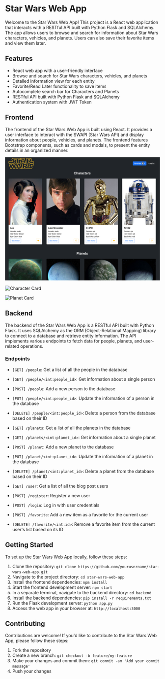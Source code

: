 # Star Wars Web App

Welcome to the Star Wars Web App! This project is a React web application that interacts with a RESTful API built with Python Flask and SQLAlchemy. The app allows users to browse and search for information about Star Wars characters, vehicles, and planets. Users can also save their favorite items and view them later.

## Features

- React web app with a user-friendly interface
- Browse and search for Star Wars characters, vehicles, and planets
- Detailed information view for each entity
- Favorite/Read Later functionality to save items
- Autocomplete search bar for Characters and Planets
- RESTful API built with Python Flask and SQLAlchemy
- Authentication system with JWT Token

## Frontend

The frontend of the Star Wars Web App is built using React. It provides a user interface to interact with the SWAPI (Star Wars API) and display information about people, vehicles, and planets. The frontend features Bootstrap components, such as cards and modals, to present the entity details in an organized manner.

![Frontend Screenshot](/images/frontend-screenshot.png)

![Character Card](/images/character-card.png)

![Planet Card](/images/planet-card.png)

## Backend

The backend of the Star Wars Web App is a RESTful API built with Python Flask. It uses SQLAlchemy as the ORM (Object-Relational Mapping) library to connect to a database and retrieve entity information. The API implements various endpoints to fetch data for people, planets, and user-related operations.

### Endpoints

- `[GET] /people`: Get a list of all the people in the database
- `[GET] /people/<int:people_id>`: Get information about a single person
- `[POST] /people`: Add a new person to the database
- `[PUT] /people/<int:people_id>`: Update the information of a person in the database
- `[DELETE] /people/<int:people_id>`: Delete a person from the database based on their ID

- `[GET] /planets`: Get a list of all the planets in the database
- `[GET] /planets/<int:planet_id>`: Get information about a single planet
- `[POST] /planet`: Add a new planet to the database
- `[PUT] /planet/<int:planet_id>`: Update the information of a planet in the database
- `[DELETE] /planet/<int:planet_id>`: Delete a planet from the database based on their ID

- `[GET] /user`: Get a list of all the blog post users
- `[POST] /register`: Register a new user
- `[POST] /login`: Log in with user credentials

- `[POST] /favorite`: Add a new item as a favorite for the current user
- `[DELETE] /favorite/<int:id>`: Remove a favorite item from the current user's list based on its ID

## Getting Started

To set up the Star Wars Web App locally, follow these steps:

1. Clone the repository: `git clone https://github.com/yourusername/star-wars-web-app.git`
2. Navigate to the project directory: `cd star-wars-web-app`
3. Install the frontend dependencies: `npm install`
4. Start the frontend development server: `npm start`
5. In a separate terminal, navigate to the backend directory: `cd backend`
6. Install the backend dependencies: `pip install -r requirements.txt`
7. Run the Flask development server: `python app.py`
8. Access the web app in your browser at: `http://localhost:3000`

## Contributing

Contributions are welcome! If you'd like to contribute to the Star Wars Web App, please follow these steps:

1. Fork the repository
2. Create a new branch: `git checkout -b feature/my-feature`
3. Make your changes and commit them: `git commit -am 'Add your commit message'`
4. Push your changes
